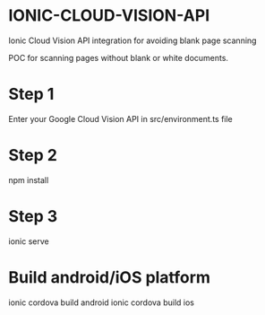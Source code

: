 # IONIC-CLOUD-VISION-API
Ionic Cloud Vision API integration for avoiding blank page scanning

POC for scanning pages without blank or white documents. 

# Step 1 
Enter your Google Cloud Vision API in src/environment.ts file

# Step 2
npm install 

# Step 3
ionic serve 

# Build android/iOS platform
ionic cordova build android
ionic cordova build ios
